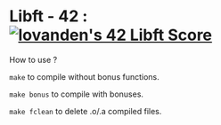 # Libft - 42 : [![lovanden's 42 Libft Score](https://badge42.vercel.app/api/v2/clbtc0fal02110fl5rfuffvkn/project/2817632)](https://github.com/JaeSeoKim/badge42)

How to use ?

``make`` to compile without bonus functions.

``make bonus`` to compile with bonuses.

``make fclean`` to delete .o/.a compiled files.
